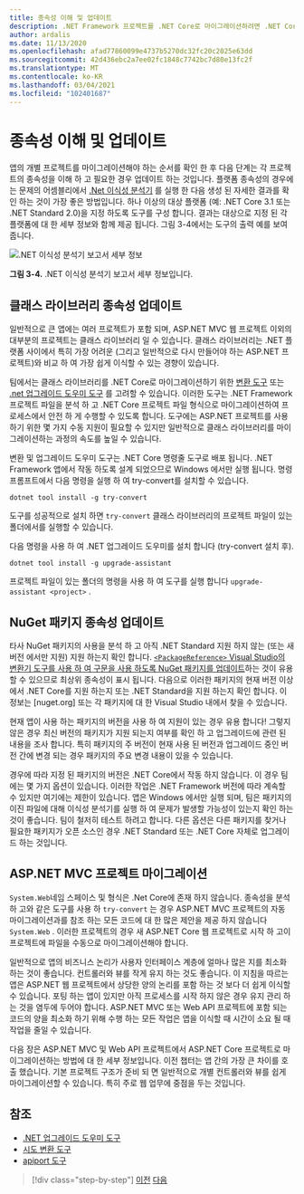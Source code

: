 ```yaml
---
title: 종속성 이해 및 업데이트
description: .NET Framework 프로젝트를 .NET Core로 마이그레이션하려면 .NET Core를 사용 하도록 해당 종속성을 업데이트 해야 합니다. 이 섹션에서는 많은 앱에 대 한 마이그레이션을 계획 하는 데 사용할 수 있는 도구 및 접근 방식을 검사 합니다.
author: ardalis
ms.date: 11/13/2020
ms.openlocfilehash: afad77860099e4737b5270dc32fc20c2025e63dd
ms.sourcegitcommit: 42d436ebc2a7ee02fc1848c7742bc7d80e13fc2f
ms.translationtype: MT
ms.contentlocale: ko-KR
ms.lasthandoff: 03/04/2021
ms.locfileid: "102401687"
---
```

# <a name="understand-and-update-dependencies"></a>종속성 이해 및 업데이트

앱의 개별 프로젝트를 마이그레이션해야 하는 순서를 확인 한 후 다음 단계는 각 프로젝트의 종속성을 이해 하 고 필요한 경우 업데이트 하는 것입니다. 플랫폼 종속성의 경우에는 문제의 어셈블리에서 [.Net 이식성 분석기](../../standard/analyzers/portability-analyzer.md) 를 실행 한 다음 생성 된 자세한 결과를 확인 하는 것이 가장 좋은 방법입니다. 하나 이상의 대상 플랫폼 (예: .NET Core 3.1 또는 .NET Standard 2.0)을 지정 하도록 도구를 구성 합니다. 결과는 대상으로 지정 된 각 플랫폼에 대 한 세부 정보와 함께 제공 됩니다. 그림 3-4에서는 도구의 출력 예를 보여 줍니다.

![.NET 이식성 분석기 보고서 세부 정보](./media/Figure3-4.png)

**그림 3-4.** .NET 이식성 분석기 보고서 세부 정보입니다.

## <a name="update-class-library-dependencies"></a>클래스 라이브러리 종속성 업데이트

일반적으로 큰 앱에는 여러 프로젝트가 포함 되며, ASP.NET MVC 웹 프로젝트 이외의 대부분의 프로젝트는 클래스 라이브러리 일 수 있습니다. 클래스 라이브러리는 .NET 플랫폼 사이에서 특히 가장 어려운 (그리고 일반적으로 다시 만들어야 하는 ASP.NET 프로젝트)와 비교 하 여 가장 쉽게 이식할 수 있는 경향이 있습니다.

팀에서는 클래스 라이브러리를 .NET Core로 마이그레이션하기 위한 [변환 도구](https://github.com/dotnet/try-convert) 또는 [.net 업그레이드 도우미 도구](https://aka.ms/dotnet-upgrade-assistant) 를 고려할 수 있습니다. 이러한 도구는 .NET Framework 프로젝트 파일을 분석 하 고 .NET Core 프로젝트 파일 형식으로 마이그레이션하여 프로세스에서 안전 하 게 수행할 수 있도록 합니다. 도구에는 ASP.NET 프로젝트를 사용 하기 위한 몇 가지 수동 지원이 필요할 수 있지만 일반적으로 클래스 라이브러리를 마이그레이션하는 과정의 속도를 높일 수 있습니다.

변환 및 업그레이드 도우미 도구는 .NET Core 명령줄 도구로 배포 됩니다. .NET Framework 앱에서 작동 하도록 설계 되었으므로 Windows 에서만 실행 됩니다. 명령 프롬프트에서 다음 명령을 실행 하 여 try-convert를 설치할 수 있습니다.

```dotnetcli
dotnet tool install -g try-convert
```

도구를 성공적으로 설치 하면 `try-convert` 클래스 라이브러리의 프로젝트 파일이 있는 폴더에서를 실행할 수 있습니다.

다음 명령을 사용 하 여 .NET 업그레이드 도우미를 설치 합니다 (try-convert 설치 후).

```dotnetcli
dotnet tool install -g upgrade-assistant
```

프로젝트 파일이 있는 폴더의 명령을 사용 하 여 도구를 실행 합니다 `upgrade-assistant <project>` .

## <a name="update-nuget-package-dependencies"></a>NuGet 패키지 종속성 업데이트

타사 NuGet 패키지의 사용을 분석 하 고 아직 .NET Standard 지원 하지 않는 (또는 새 버전 에서만 지원) 지원 하는지 확인 합니다. [ `<PackageReference>` Visual Studio의 변환기 도구를 사용 하 여 구문을 사용 하도록 NuGet 패키지를 업데이트](/nuget/consume-packages/migrate-packages-config-to-package-reference)하는 것이 유용할 수 있으므로 최상위 종속성이 표시 됩니다. 다음으로 이러한 패키지의 현재 버전 이상에서 .NET Core를 지원 하는지 또는 .NET Standard을 지원 하는지 확인 합니다. 이 정보는 [nuget.org] 또는 각 패키지에 대 한 Visual Studio 내에서 찾을 수 있습니다.

현재 앱이 사용 하는 패키지의 버전을 사용 하 여 지원이 있는 경우 유용 합니다! 그렇지 않은 경우 최신 버전의 패키지가 지원 되는지 여부를 확인 하 고 업그레이드에 관련 된 내용을 조사 합니다. 특히 패키지의 주 버전이 현재 사용 된 버전과 업그레이드 중인 버전 간에 변경 되는 경우 패키지의 주요 변경 내용이 있을 수 있습니다.

경우에 따라 지정 된 패키지의 버전은 .NET Core에서 작동 하지 않습니다. 이 경우 팀에는 몇 가지 옵션이 있습니다. 이러한 작업은 .NET Framework 버전에 따라 계속할 수 있지만 여기에는 제한이 있습니다. 앱은 Windows 에서만 실행 되며, 팀은 패키지의 이진 파일에 대해 이식성 분석기를 실행 하 여 문제가 발생할 가능성이 있는지 확인 하는 것이 좋습니다. 팀이 철저히 테스트 하려고 합니다. 다른 옵션은 다른 패키지를 찾거나 필요한 패키지가 오픈 소스인 경우 .NET Standard 또는 .NET Core 자체로 업그레이드 하는 것입니다.

## <a name="migrate-aspnet-mvc-projects"></a>ASP.NET MVC 프로젝트 마이그레이션

`System.Web`네임 스페이스 및 형식은 .Net Core에 존재 하지 않습니다. 종속성을 분석 하 고와 같은 도구를 사용 하 `try-convert` 는 경우 ASP.NET MVC 프로젝트의 자동 마이그레이션과를 참조 하는 모든 코드에 대 한 많은 제안을 제공 하지 않습니다 `System.Web` . 이러한 프로젝트의 경우 새 ASP.NET Core 웹 프로젝트로 시작 하 고이 프로젝트에 파일을 수동으로 마이그레이션해야 합니다.

일반적으로 앱의 비즈니스 논리가 사용자 인터페이스 계층에 얼마나 많은 지를 최소화 하는 것이 좋습니다. 컨트롤러와 뷰를 작게 유지 하는 것도 좋습니다. 이 지침을 따르는 앱은 ASP.NET 웹 프로젝트에서 상당한 양의 논리를 포함 하는 것 보다 더 쉽게 이식할 수 있습니다. 포팅 하는 앱이 있지만 아직 프로세스를 시작 하지 않은 경우 유지 관리 하는 것을 염두에 두어야 합니다. ASP.NET MVC 또는 Web API 프로젝트에 포함 되는 코드의 양을 최소화 하기 위해 수행 하는 모든 작업은 앱을 이식할 때 시간이 소요 될 때 작업을 줄일 수 있습니다.

다음 장은 ASP.NET MVC 및 Web API 프로젝트에서 ASP.NET Core 프로젝트로 마이그레이션하는 방법에 대 한 세부 정보입니다. 이전 챕터는 앱 간의 가장 큰 차이를 호출 했습니다. 기본 프로젝트 구조가 준비 되 면 일반적으로 개별 컨트롤러와 뷰를 쉽게 마이그레이션할 수 있습니다. 특히 주로 웹 업무에 중점을 두는 것입니다.

## <a name="references"></a>참조

- [.NET 업그레이드 도우미 도구](https://aka.ms/dotnet-upgrade-assistant)
- [시도 변환 도구](https://github.com/dotnet/try-convert)
- [apiport 도구](https://github.com/microsoft/dotnet-apiport)

>[!div class="step-by-step"]
>[이전](identify-migration-sequence.md)
>[다음](strategies-migrating-in-production.md)
